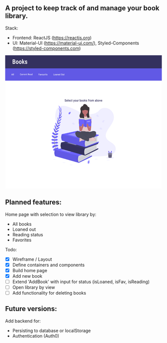 ## A project to keep track of and manage your book library.

Stack:

- Frontend: ReactJS (https://reactjs.org)
- UI: Material-UI (https://material-ui.com/), Styled-Components (https://styled-components.com)

<img src="./mockups/DefaultView.png" width='600' height='427'>

## Planned features:

Home page with selection to view library by:

- All books
- Loaned out
- Reading status
- Favorites

Todo:

- [x] Wireframe / Layout
- [x] Define containers and components
- [x] Build home page
- [x] Add new book
- [ ] Extend 'AddBook' with input for status (isLoaned, isFav, isReading)
- [ ] Open library by view
- [ ] Add functionality for deleting books

## Future versions:

Add backend for:

- Persisting to database or localStorage
- Authentication (Auth0)
